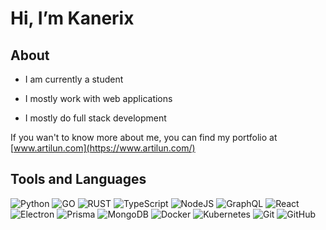 # Hi, I’m Kanerix

## About
- I am currently a student

- I mostly work with web applications

- I mostly do full stack development

If you wan't to know more about me, you can find my portfolio at [www.artilun.com](https://www.artilun.com/)

## Tools and Languages
![Python](https://img.shields.io/badge/-Python-000000?style=for-the-badge&logo=python)
![GO](https://img.shields.io/badge/-Go-000000?style=for-the-badge&logo=go)
![RUST](https://img.shields.io/badge/-Rust-000000?style=for-the-badge&logo=rust)
![TypeScript](https://img.shields.io/badge/-TypeScript-000000?style=for-the-badge&logo=typescript)
![NodeJS](https://img.shields.io/badge/-NodeJS-000000?style=for-the-badge&logo=node.js)
![GraphQL](https://img.shields.io/badge/-GraphQL-000000?style=for-the-badge&logo=graphql)
![React](https://img.shields.io/badge/-React-000000?style=for-the-badge&logo=react)
![Electron](https://img.shields.io/badge/-Electron-000000?style=for-the-badge&logo=electron)
![Prisma](https://img.shields.io/badge/-prisma-000000?style=for-the-badge&logo=prisma)
![MongoDB](https://img.shields.io/badge/-MongoDB-000000?style=for-the-badge&logo=MongoDB)
![Docker](https://img.shields.io/badge/-Docker-000000?style=for-the-badge&logo=docker)
![Kubernetes](https://img.shields.io/badge/-Kubernetes-000000?style=for-the-badge&logo=Kubernetes)
![Git](https://img.shields.io/badge/-Git-000000?style=for-the-badge&logo=git)
![GitHub](https://img.shields.io/badge/-GitHub-000000?style=for-the-badge&logo=github)

